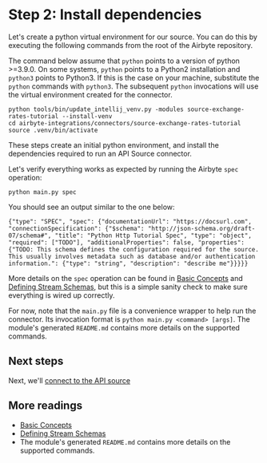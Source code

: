 # Step 2: Install dependencies

Let's create a python virtual environment for our source.
You can do this by executing the following commands from the root of the Airbyte repository.

The command below assume that `python` points to a version of python &gt;=3.9.0. On some systems, `python` points to a Python2 installation and `python3` points to Python3.
If this is the case on your machine, substitute the `python` commands with `python3`.
The subsequent `python` invocations will use the virtual environment created for the connector.

```
python tools/bin/update_intellij_venv.py -modules source-exchange-rates-tutorial --install-venv
cd airbyte-integrations/connectors/source-exchange-rates-tutorial
source .venv/bin/activate
```

These steps create an initial python environment, and install the dependencies required to run an API Source connector.

Let's verify everything works as expected by running the Airbyte `spec` operation:

```
python main.py spec

```

You should see an output similar to the one below:

```
{"type": "SPEC", "spec": {"documentationUrl": "https://docsurl.com", "connectionSpecification": {"$schema": "http://json-schema.org/draft-07/schema#", "title": "Python Http Tutorial Spec", "type": "object", "required": ["TODO"], "additionalProperties": false, "properties": {"TODO: This schema defines the configuration required for the source. This usually involves metadata such as database and/or authentication information.": {"type": "string", "description": "describe me"}}}}}
```

More details on the `spec` operation can be found in [Basic Concepts](https://docs.airbyte.com/connector-development/cdk-python/basic-concepts) and [Defining Stream Schemas](https://docs.airbyte.com/connector-development/cdk-python/schemas), but this is a simple sanity check to make sure everything is wired up correctly.

For now, note that the `main.py` file is a convenience wrapper to help run the connector.
Its invocation format is `python main.py <command> [args]`.
The module's generated `README.md` contains more details on the supported commands.

## Next steps

Next, we'll [connect to the API source](./3-connecting.md)

## More readings

- [Basic Concepts](https://docs.airbyte.com/connector-development/cdk-python/basic-concepts)
- [Defining Stream Schemas](https://docs.airbyte.com/connector-development/cdk-python/schemas)
- The module's generated `README.md` contains more details on the supported commands.